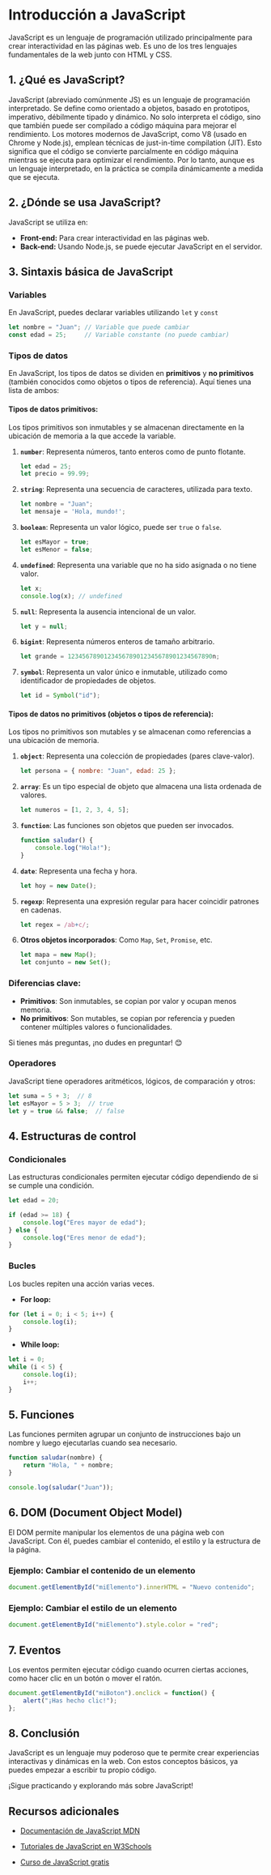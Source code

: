 # Introducción a JavaScript

JavaScript es un lenguaje de programación utilizado principalmente para crear interactividad en las páginas web. Es uno de los tres lenguajes fundamentales de la web junto con HTML y CSS.

## 1. ¿Qué es JavaScript?

JavaScript (abreviado comúnmente JS) es un lenguaje de programación interpretado. Se define como orientado a objetos,​ basado en prototipos, imperativo, débilmente tipado y dinámico.
No solo interpreta el código, sino que también puede ser compilado a código máquina para mejorar el rendimiento.
Los motores modernos de JavaScript, como V8 (usado en Chrome y Node.js), emplean técnicas de just-in-time compilation (JIT). Esto significa que el código se convierte parcialmente en código máquina mientras se ejecuta para optimizar el rendimiento. Por lo tanto, aunque es un lenguaje interpretado, en la práctica se compila dinámicamente a medida que se ejecuta.


## 2. ¿Dónde se usa JavaScript?

JavaScript se utiliza en:

- **Front-end:** Para crear interactividad en las páginas web.
- **Back-end:** Usando Node.js, se puede ejecutar JavaScript en el servidor.

## 3. Sintaxis básica de JavaScript

### Variables

En JavaScript, puedes declarar variables utilizando `let` y `const`

```js
let nombre = "Juan"; // Variable que puede cambiar
const edad = 25;     // Variable constante (no puede cambiar)
```

### Tipos de datos

En JavaScript, los tipos de datos se dividen en **primitivos** y **no primitivos** (también conocidos como objetos o tipos de referencia). Aquí tienes una lista de ambos:

#### Tipos de datos primitivos:
Los tipos primitivos son inmutables y se almacenan directamente en la ubicación de memoria a la que accede la variable.

1. **`number`**: Representa números, tanto enteros como de punto flotante.
   ```javascript
   let edad = 25;
   let precio = 99.99;
   ```

2. **`string`**: Representa una secuencia de caracteres, utilizada para texto.
   ```javascript
   let nombre = "Juan";
   let mensaje = 'Hola, mundo!';
   ```

3. **`boolean`**: Representa un valor lógico, puede ser `true` o `false`.
   ```javascript
   let esMayor = true;
   let esMenor = false;
   ```

4. **`undefined`**: Representa una variable que no ha sido asignada o no tiene valor.
   ```javascript
   let x;
   console.log(x); // undefined
   ```

5. **`null`**: Representa la ausencia intencional de un valor.
   ```javascript
   let y = null;
   ```

6. **`bigint`**: Representa números enteros de tamaño arbitrario.
   ```javascript
   let grande = 1234567890123456789012345678901234567890n;
   ```

7. **`symbol`**: Representa un valor único e inmutable, utilizado como identificador de propiedades de objetos.
   ```javascript
   let id = Symbol("id");
   ```



#### Tipos de datos no primitivos (objetos o tipos de referencia):
Los tipos no primitivos son mutables y se almacenan como referencias a una ubicación de memoria.

1. **`object`**: Representa una colección de propiedades (pares clave-valor).
   ```javascript
   let persona = { nombre: "Juan", edad: 25 };
   ```

2. **`array`**: Es un tipo especial de objeto que almacena una lista ordenada de valores.
   ```javascript
   let numeros = [1, 2, 3, 4, 5];
   ```

3. **`function`**: Las funciones son objetos que pueden ser invocados.
   ```javascript
   function saludar() {
       console.log("Hola!");
   }
   ```

4. **`date`**: Representa una fecha y hora.
   ```javascript
   let hoy = new Date();
   ```

5. **`regexp`**: Representa una expresión regular para hacer coincidir patrones en cadenas.
   ```javascript
   let regex = /ab+c/;
   ```

6. **Otros objetos incorporados**: Como `Map`, `Set`, `Promise`, etc.
   ```javascript
   let mapa = new Map();
   let conjunto = new Set();
   ```

### Diferencias clave:
- **Primitivos**: Son inmutables, se copian por valor y ocupan menos memoria.
- **No primitivos**: Son mutables, se copian por referencia y pueden contener múltiples valores o funcionalidades.

Si tienes más preguntas, ¡no dudes en preguntar! 😊

### Operadores

JavaScript tiene operadores aritméticos, lógicos, de comparación y otros:

```js
let suma = 5 + 3;  // 8
let esMayor = 5 > 3;  // true
let y = true && false;  // false
```

## 4. Estructuras de control

### Condicionales

Las estructuras condicionales permiten ejecutar código dependiendo de si se cumple una condición.

```js
let edad = 20;

if (edad >= 18) {
    console.log("Eres mayor de edad");
} else {
    console.log("Eres menor de edad");
}
```

### Bucles

Los bucles repiten una acción varias veces.

- **For loop:**

```js
for (let i = 0; i < 5; i++) {
    console.log(i);
}
```

- **While loop:**

```js
let i = 0;
while (i < 5) {
    console.log(i);
    i++;
}
```

## 5. Funciones

Las funciones permiten agrupar un conjunto de instrucciones bajo un nombre y luego ejecutarlas cuando sea necesario.

```js
function saludar(nombre) {
    return "Hola, " + nombre;
}

console.log(saludar("Juan"));
```

## 6. DOM (Document Object Model)

El DOM permite manipular los elementos de una página web con JavaScript. Con él, puedes cambiar el contenido, el estilo y la estructura de la página.

### Ejemplo: Cambiar el contenido de un elemento

```js
document.getElementById("miElemento").innerHTML = "Nuevo contenido";
```

### Ejemplo: Cambiar el estilo de un elemento

```js
document.getElementById("miElemento").style.color = "red";
```

## 7. Eventos

Los eventos permiten ejecutar código cuando ocurren ciertas acciones, como hacer clic en un botón o mover el ratón.

```js
document.getElementById("miBoton").onclick = function() {
    alert("¡Has hecho clic!");
};
```

## 8. Conclusión

JavaScript es un lenguaje muy poderoso que te permite crear experiencias interactivas y dinámicas en la web. Con estos conceptos básicos, ya puedes empezar a escribir tu propio código.

¡Sigue practicando y explorando más sobre JavaScript!

## Recursos adicionales

- [Documentación de JavaScript MDN](https://developer.mozilla.org/es/docs/Web/JavaScript)
- [Tutoriales de JavaScript en W3Schools](https://www.w3schools.com/js/)

- [Curso de JavaScript gratis](https://www.aprendejavascript.dev/)
